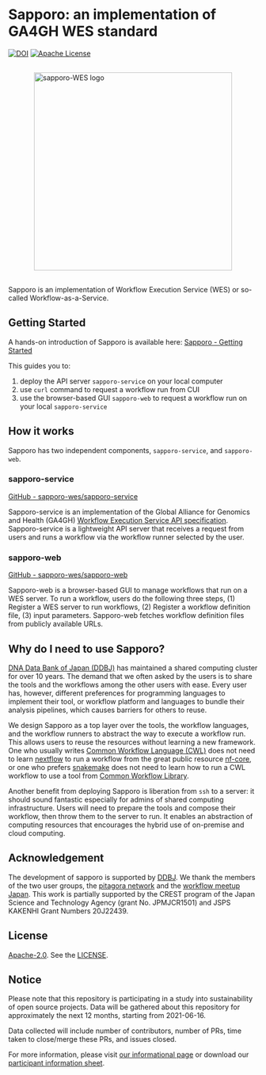 # Sapporo: an implementation of GA4GH WES standard

[![DOI](https://zenodo.org/badge/161498025.svg)](https://zenodo.org/badge/latestdoi/161498025)
[![Apache License](https://img.shields.io/badge/license-Apache%202.0-orange.svg?style=flat&color=important)](http://www.apache.org/licenses/LICENSE-2.0)

<img src="https://raw.githubusercontent.com/sapporo-wes/sapporo/main/logo/sapporo-WES.svg" width="400" style="display: block; margin-left: auto; margin-right: auto; margin-top: 30px; margin-bottom: 30px;" alt="sapporo-WES logo">

Sapporo is an implementation of Workflow Execution Service (WES) or so-called Workflow-as-a-Service.

## Getting Started

A hands-on introduction of Sapporo is available here: [Sapporo - Getting Started](https://github.com/sapporo-wes/sapporo/blob/main/docs/GettingStarted.md)

This guides you to:

1. deploy the API server `sapporo-service` on your local computer
1. use `curl` command to request a workflow run from CUI
1. use the browser-based GUI `sapporo-web` to request a workflow run on your local `sapporo-service`

## How it works

Sapporo has two independent components, `sapporo-service`, and `sapporo-web`.

### sapporo-service

[GitHub - sapporo-wes/sapporo-service](https://github.com/sapporo-wes/sapporo-service)

Sapporo-service is an implementation of the Global Alliance for Genomics and Health (GA4GH) [Workflow Execution Service API specification](https://ga4gh.github.io/workflow-execution-service-schemas/docs/). Sapporo-service is a lightweight API server that receives a request from users and runs a workflow via the workflow runner selected by the user.

### sapporo-web

[GitHub - sapporo-wes/sapporo-web](https://github.com/sapporo-wes/sapporo-web)

Sapporo-web is a browser-based GUI to manage workflows that run on a WES server. To run a workflow, users do the following three steps, (1) Register a WES server to run workflows, (2) Register a workflow definition file, (3) input parameters. Sapporo-web fetches workflow definition files from publicly available URLs.

## Why do I need to use Sapporo?

[DNA Data Bank of Japan (DDBJ)](https://ddbj.nig.ac.jp) has maintained a shared computing cluster for over 10 years. The demand that we often asked by the users is to share the tools and the workflows among the other users with ease. Every user has, however, different preferences for programming languages to implement their tool, or workflow platform and languages to bundle their analysis pipelines, which causes barriers for others to reuse.

We design Sapporo as a top layer over the tools, the workflow languages, and the workflow runners to abstract the way to execute a workflow run. This allows users to reuse the resources without learning a new framework. One who usually writes [Common Workflow Language (CWL)](https://commonwl.org) does not need to learn [nextflow](https://nextflow.io) to run a workflow from the great public resource [nf-core](https://nf-co.re), or one who prefers [snakemake](https://snakemake.readthedocs.io/en/stable/index.html) does not need to learn how to run a CWL workflow to use a tool from [Common Workflow Library](https://github.com/common-workflow-library).

Another benefit from deploying Sapporo is liberation from `ssh` to a server: it should sound fantastic especially for admins of shared computing infrastructure. Users will need to prepare the tools and compose their workflow, then throw them to the server to run. It enables an abstraction of computing resources that encourages the hybrid use of on-premise and cloud computing.

## Acknowledgement

The development of sapporo is supported by [DDBJ](https://ddbj.nig.ac.jp). We thank the members of the two user groups, the [pitagora network](https://pitagora-network.org/) and the [workflow meetup Japan](https://workflow-meetup-jp.github.io/). This work is partially supported by the CREST program of the Japan Science and Technology Agency (grant No. JPMJCR1501) and JSPS KAKENHI Grant Numbers 20J22439.

## License

[Apache-2.0](https://www.apache.org/licenses/LICENSE-2.0). See the [LICENSE](https://github.com/sapporo-wes/sapporo-web/blob/main/LICENSE).

## Notice

Please note that this repository is participating in a study into sustainability
of open source projects. Data will be gathered about this repository for
approximately the next 12 months, starting from 2021-06-16.

Data collected will include number of contributors, number of PRs, time taken to
close/merge these PRs, and issues closed.

For more information, please visit
[our informational page](https://sustainable-open-science-and-software.github.io/) or download our [participant information sheet](https://sustainable-open-science-and-software.github.io/assets/PIS_sustainable_software.pdf).
